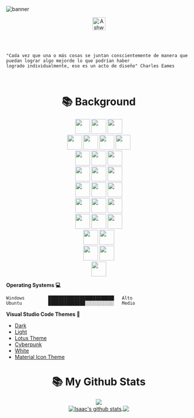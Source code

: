 ![banner](https://github.com/isaacanteparac/isaacanteparac/assets/69361351/97cd5a40-ca5f-4811-942b-26d33ae7e823)

<p align="center">
<a href="https://linkedin.com/in/isaacanteparac" >
  <img img align="center" alt="Ashwani's Linkdein" width="35px" style="background-color:#fff;" src="https://www.svgrepo.com/show/157006/linkedin.svg" />
</a>
</p>
<br/>
<br/>

```text
"Cada vez que una o más cosas se juntan conscientemente de manera que puedan lograr algo mejorde lo que podrían haber
logrado individualmente, eso es un acto de diseño" Charles Eames 
```
<br/>

<div align=center><h1>📚 Background</h1></div>
<div align=center> 
  <img height="40px" src="https://img.shields.io/badge/java-007396?style=for-the-badge&logo=java&logoColor=white"> 
  <img height="40px" src="https://img.shields.io/badge/typescript-00599C?style=for-the-badge&logo=typescript%2B%2B&logoColor=white">
  <img height="40px" src="https://img.shields.io/badge/python-006cff?style=for-the-badge&logo=python&logoColor=white"> 
  <br>
   <img height="40px" src="https://img.shields.io/badge/html5-FF8500?style=for-the-badge&logo=html5&logoColor=white"> 
  <img height="40px" src="https://img.shields.io/badge/css-006cff?style=for-the-badge&logo=css3&logoColor=white"> 
  <img height="40px" src="https://img.shields.io/badge/javascript-F7DF1E?style=for-the-badge&logo=javascript&logoColor=black"> 
  <img height="40px" src="https://img.shields.io/badge/jquery-DF00FF?style=for-the-badge&logo=jquery&logoColor=white">
  <br>
  <img height="40px" src="https://img.shields.io/badge/mysql-4479A1?style=for-the-badge&logo=mysql&logoColor=white">
  <img height="40px" src="https://img.shields.io/badge/sqlite-4479A1?style=for-the-badge&logo=sqlite&logoColor=white"> 
  <img height="40px" src="https://img.shields.io/badge/mongoDB-47A248?style=for-the-badge&logo=MongoDB&logoColor=white">
  <br>
  <img height="40px" src="https://img.shields.io/badge/react-45eaf3?style=for-the-badge&logo=react&logoColor=black"> 
  <img height="40px" src="https://img.shields.io/badge/vue.js-4FC08D?style=for-the-badge&logo=vue.js&logoColor=white"> 
  <img height="40px" src="https://img.shields.io/badge/node.js-339933?style=for-the-badge&logo=Node.js&logoColor=white">
  <br>
  <img height="40px" src="https://img.shields.io/badge/express-C38407?style=for-the-badge&logo=express&logoColor=white">
  <img height="40px" src="https://img.shields.io/badge/fastapi-006cff?style=for-the-badge&logo=fastapi&logoColor=white">
  <img height="40px" src="https://img.shields.io/badge/flask-C38407?style=for-the-badge&logo=flask&logoColor=white">
  <br>
   <img height="40px" src="https://img.shields.io/badge/styledcomponent-07c391?style=for-the-badge&logo=styledcomponent&logoColor=white"> 
   <img height="40px" src="https://img.shields.io/badge/materialui-456af3?style=for-the-badge&logo=materialuii&logoColor=white">
   <img height="40px" src="https://img.shields.io/badge/bootstrap-860fe4?style=for-the-badge&logo=bootstrap&logoColor=white">
   <br>
   <img height="40px" src="https://img.shields.io/badge/sass-E40fc3?style=for-the-badge&logo=sass&logoColor=white"> 
   <img height="40px" src="https://img.shields.io/badge/handlebars-E48d0f?style=for-the-badge&logo=handlebars&logoColor=white">
   <img height="40px" src="https://img.shields.io/badge/npm-F80000?style=for-the-badge&logo=npm&logoColor=white">
   <br>
   <img height="40px" src="https://img.shields.io/badge/adobexd-Ff0099?style=for-the-badge&logo=adobexd&logoColor=white">
   <img height="40px" src="https://img.shields.io/badge/adobeps-5900FF?style=for-the-badge&logo=adobeps&logoColor=white">
   <br>
    <img height="40px" src="https://img.shields.io/badge/linux-FCC624?style=for-the-badge&logo=linux&logoColor=black"> 
    <img height="40px" src="https://img.shields.io/badge/windows-339AF0?style=for-the-badge&logo=windows&logoColor=white">
   <br>
    <img height="40px" src="https://img.shields.io/badge/vscode-000000?style=for-the-badge&logo=vscode&logoColor=white">
 </div>

**Operating Systems 💻**
```text
Windows         █████████████████████████   Alto
Ubuntu          ██████████████░░░░░░░░░░░   Medio 
```
**Visual Studio Code Themes 🎨**
- [Dark](https://marketplace.visualstudio.com/items?itemName=thisisisaacac.theme-dark-bat)
- [Light](https://marketplace.visualstudio.com/items?itemName=thisisisaacac.theme-light-idac)
- [Lotus Theme](https://marketplace.visualstudio.com/items?itemName=SkyLiss.lotus-theme)
- [Cyberpunk](https://marketplace.visualstudio.com/items?itemName=max-SS.cyberpunk)
- [White](https://marketplace.visualstudio.com/items?itemName=arthurwhite.white)
- [Material Icon Theme](https://marketplace.visualstudio.com/items?itemName=PKief.material-icon-theme)

<div align=center><h1>📚 My Github Stats</h1></div>
<div align="center" display:"flex">
  <a href="#user-activity-overview"/>
   <img src="https://github-readme-streak-stats.herokuapp.com/?user=isaacanteparac"/>
  </a>
</div>
<div align="center" width="100%">
<a href="https://github.com/isaacanteparac?tab=repositories"><img align="center" src="https://github-readme-stats.vercel.app/api?username=isaacanteparac&theme=github_dark&hide=contribs,issues&show_icons=true&hide_border=true" alt="Isaac's github stats" />
</a> <a href="https://github.com/isaacanteparac?tab=repositories"><img align="center" src="https://github-readme-stats.vercel.app/api/top-langs/?username=isaacanteparac&theme=github_dark&layout=compact&hide_border=true" /></a>

</div>
